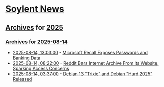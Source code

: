 # [Soylent News](../../../README.md)

## [Archives](../../index.md) for [2025](../index.md)

### [Archives](../../index.md) for [2025-08-14](index.md)

* [2025-08-14, 13:03:00](https://soylentnews.org/article.pl?sid=25/08/13/1139229&from=rss) - [Microsoft Recall Exposes Passwords and Banking Data](https://soylentnews.org/article.pl?sid=25/08/13/1139229&from=rss)
* [2025-08-14, 08:22:00](https://soylentnews.org/article.pl?sid=25/08/13/1127246&from=rss) - [Reddit Bars Internet Archive From its Website, Sparking Access Concerns](https://soylentnews.org/article.pl?sid=25/08/13/1127246&from=rss)
* [2025-08-14, 03:37:00](https://soylentnews.org/article.pl?sid=25/08/12/180244&from=rss) - [Debian 13 \"Trixie\" and Debian \"Hurd 2025\" Released](https://soylentnews.org/article.pl?sid=25/08/12/180244&from=rss)
